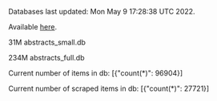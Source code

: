 Databases last updated: Mon May  9 17:28:38 UTC 2022. 

Available [here](https://github.com/cbeauhilton/ash-db/releases).


31M	abstracts_small.db

234M	abstracts_full.db

Current number of items in db:
[{"count(*)": 96904}]

Current number of scraped items in db:
[{"count(*)": 27721}]
